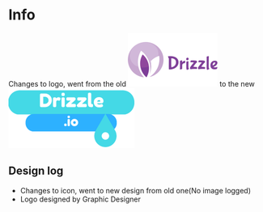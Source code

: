 # Info
Changes to logo, went from the old 
![Old-Drizzle](https://raw.githubusercontent.com/ZippyMagic/Drizzle/master/images/drizzle.png)
to the new
![New-Drizzle](https://raw.githubusercontent.com/ZippyMagic/Drizzle.io/master/images/Drizzle-medium.png)

## Design log
- Changes to icon, went to new design from old one(No image logged)
- Logo designed by Graphic Designer
